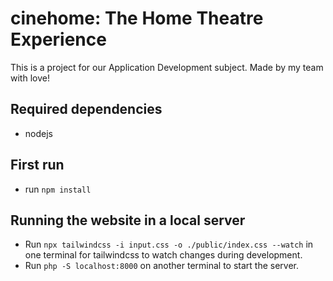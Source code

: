 # cinehome: The Home Theatre Experience

This is a project for our Application Development subject. Made by my team with love!

## Required dependencies

- nodejs

## First run

- run ``npm install``

## Running the website in a local server

- Run ``npx tailwindcss -i input.css -o ./public/index.css --watch`` in one terminal for tailwindcss to watch changes during development.
- Run ``php -S localhost:8000`` on another terminal to start the server.